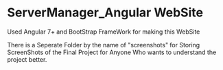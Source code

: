# ServerManager_Angular WebSite
Used Angular 7+ and BootStrap FrameWork for making this WebSite

There is a Seperate Folder by the name of "screenshots" for Storing ScreenShots of the Final Project 
for Anyone Who wants to understand the project better. 
